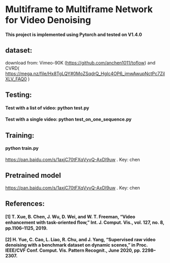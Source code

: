 ﻿Multiframe to Multiframe Network for Video Denoising
=====================================================

#### This project is implemented using Pytorch and tested on V1.4.0

## dataset:

download from: Vimeo-90K (https://github.com/anchen1011/toflow) and CVRD( https://mega.nz/file/Hx8TgLQY#0MoZSqdrQ_HgIc4OP6_jmwAwupNctPc7ZilXLV_FAQ0 )

## Testing:

#### Test with a list of video: python test.py

#### Test with a single video: python test_on_one_sequence.py

## Training:
#### python train.py 
https://pan.baidu.com/s/1axjC70tFXqVyvQ-AxDI9uw . Key: chen
## Pretrained model
https://pan.baidu.com/s/1axjC70tFXqVyvQ-AxDI9uw . Key: chen

## References:
#### [1] T. Xue, B. Chen, J. Wu, D. Wei, and W. T. Freeman, “Video enhancement with task-oriented ﬂow,” Int. J. Comput. Vis., vol. 127, no. 8, pp.1106–1125, 2019.
#### [2] H. Yue, C. Cao, L. Liao, R. Chu, and J. Yang, “Supervised raw video denoising with a benchmark dataset on dynamic scenes,” in Proc. IEEE/CVF Conf. Comput. Vis. Pattern Recognit., June 2020, pp. 2298–2307.
